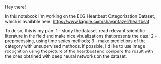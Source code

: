 Hey there!

In this notebook I'm working on the ECG Heartbeat Categorization Dataset, which is available here: https://www.kaggle.com/shayanfazeli/heartbeat

To do so, this is my plan:
1 - study the dataset, read relevant scientific literature in the field and make nice visualizations that presents the data;
2 - preprocessing, using time series methods;
3 - make predictions of the category with unsupervised methods. If possible, I'd like to use image recognition using the picture of the heartbeat and compare the result with the ones obtained with deep neural networks on the dataset.
